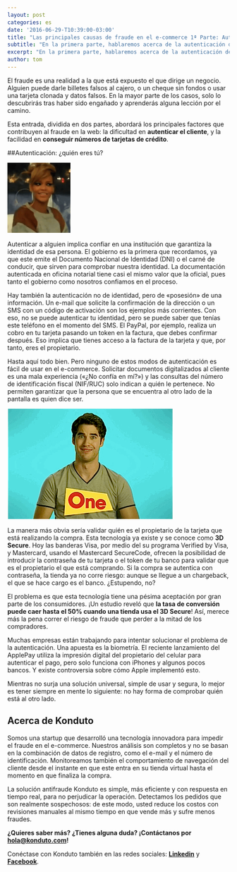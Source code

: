 ```yaml
---
layout: post
categories: es
date: '2016-06-29-T10:39:00-03:00'
title: "Las principales causas de fraude en el e-commerce 1ª Parte: Autenticación del cliente"
subtitle: "En la primera parte, hablaremos acerca de la autenticación del usuario por medio de internet"
excerpt: "En la primera parte, hablaremos acerca de la autenticación del usuario por medio de internet"
author: tom
---
```


El fraude es una realidad a la que está expuesto el que dirige un negocio. Alguien puede darle billetes falsos al cajero, o un cheque sin fondos o usar una tarjeta clonada y datos falsos. En la mayor parte de los casos, solo lo descubrirás tras haber sido engañado y aprenderás alguna lección por el camino.

Esta entrada, dividida en dos partes, abordará los principales factores que contribuyen al fraude en la web: la dificultad en **autenticar el cliente**, y la facilidad en **conseguir números de tarjetas de crédito**.

##Autenticación: ¿quién eres tú?

![whoru](/images/160629-whoru.gif)

Autenticar a alguien implica confiar en una institución que garantiza la identidad de esa persona. El gobierno es la primera que recordamos, ya que este emite el Documento Nacional de Identidad (DNI) o el carné de conducir, que sirven para comprobar nuestra identidad. La documentación autenticada en oficina notarial tiene casi el mismo valor que la oficial, pues tanto el gobierno como nosotros confiamos en el proceso.

Hay también la autenticación no de identidad, pero de «posesión» de una información. Un e-mail que solicite la confirmación de la dirección o un SMS con un código de activación son los ejemplos más corrientes. Con eso, no se puede autenticar tu identidad, pero se puede saber que tenías este teléfono en el momento del SMS. El PayPal, por ejemplo, realiza un cobro en tu tarjeta pasando un token en la factura, que debes confirmar después. Eso implica que tienes acceso a la factura de la tarjeta y que, por tanto, eres el propietario.

Hasta aquí todo bien. Pero ninguno de estos modos de autenticación es fácil de usar en el e-commerce. Solicitar documentos digitalizados al cliente es una mala experiencia («¿No confía en mí?») y las consultas del número de identificación fiscal (NIF/RUC) solo indican a quién le pertenece. No permiten garantizar que la persona que se encuentra al otro lado de la pantalla es quien dice ser.

![itsme](/images/160629-itsme.gif)

La manera más obvia sería validar quién es el propietario de la tarjeta que está realizando la compra. Esta tecnología ya existe y se conoce como **3D Secure**. Hoy las banderas Visa, por medio del su programa Verified by Visa, y Mastercard, usando el Mastercard SecureCode, ofrecen la posibilidad de introducir la contraseña de tu tarjeta o el token de tu banco para validar que es el propietario el que está comprando. Si la compra se autentica con contraseña, la tienda ya no corre riesgo: aunque se llegue a un chargeback, el que se hace cargo es el banco. ¿Estupendo, no?

El problema es que esta tecnología tiene una pésima aceptación por gran parte de los consumidores. ¡Un estudio reveló que **la tasa de conversión puede caer hasta el 50% cuando una tienda usa el 3D Secure**! Así, merece más la pena correr el riesgo de fraude que perder a la mitad de los compradores.

Muchas empresas están trabajando para intentar solucionar el problema de la autenticación. Una apuesta es la biometría. El reciente lanzamiento del ApplePay utiliza la impresión digital del propietario del celular para autenticar el pago, pero solo funciona con iPhones y algunos pocos bancos. Y existe controversia sobre cómo Apple implementó esto.

Mientras no surja una solución universal, simple de usar y segura, lo mejor es tener siempre en mente lo siguiente: no hay forma de comprobar quién está al otro lado.

## Acerca de Konduto

Somos una startup que desarrolló una tecnología innovadora para impedir el fraude en el e-commerce. Nuestros análisis son completos y no se basan en la combinación de datos de registro, como el e-mail y el número de identificación. Monitoreamos también el comportamiento de navegación del cliente desde el instante en que este entra en su tienda virtual hasta el momento en que finaliza la compra.

La solución antifraude Konduto es simple, más eficiente y con respuesta en tiempo real, para no perjudicar la operación. Detectamos los pedidos que son realmente sospechosos: de este modo, usted reduce los costos con revisiones manuales al mismo tiempo en que vende más y sufre menos fraudes. 

**¿Quieres saber más? ¿Tienes alguna duda? ¡Contáctanos por [hola@konduto.com](mailto:hola@konduto.com)!**

Conéctase con Konduto también en las redes sociales: **[Linkedin](https://www.linkedin.com/company/konduto?trk=company_logo)** y **[Facebook](https://www.facebook.com/konduto?fref=ts)**.